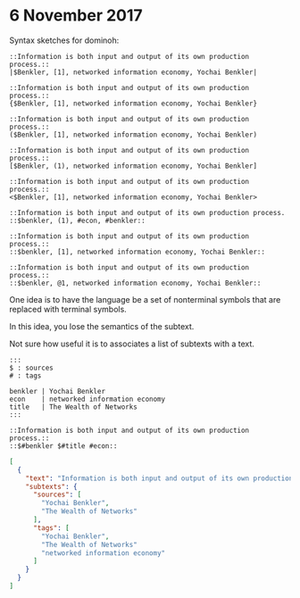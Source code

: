 # 6 November 2017

Syntax sketches for dominoh:

```
::Information is both input and output of its own production process.::
|$Benkler, [1], networked information economy, Yochai Benkler|

::Information is both input and output of its own production process.::
{$Benkler, [1], networked information economy, Yochai Benkler}

::Information is both input and output of its own production process.::
($Benkler, [1], networked information economy, Yochai Benkler)

::Information is both input and output of its own production process.::
[$Benkler, (1), networked information economy, Yochai Benkler]

::Information is both input and output of its own production process.::
<$Benkler, [1], networked information economy, Yochai Benkler>
```

```
::Information is both input and output of its own production process.
::$benkler, (1), #econ, #benkler::

::Information is both input and output of its own production process.::
::$benkler, [1], networked information economy, Yochai Benkler::

::Information is both input and output of its own production process.::
::$benkler, @1, networked information economy, Yochai Benkler::
```

One idea is to have the language be a set of nonterminal symbols that are 
replaced with terminal symbols.

In this idea, you lose the semantics of the subtext.

Not sure how useful it is to associates a list of subtexts with a text.

```
:::
$ : sources
# : tags

benkler | Yochai Benkler
econ    | networked information economy
title   | The Wealth of Networks
:::

::Information is both input and output of its own production process.::
::$#benkler $#title #econ::
```

```json
[
  {
    "text": "Information is both input and output of its own production process.",
    "subtexts": {
      "sources": [
        "Yochai Benkler",
        "The Wealth of Networks"
      ],
      "tags": [
        "Yochai Benkler",
        "The Wealth of Networks"
        "networked information economy"
      ]
    }
  }
]
```
